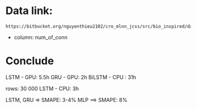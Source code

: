 # Data link: 
    https://bitbucket.org/nguyenthieu2102/cro_mlnn_jcss/src/bio_inspired/data/
* column: num_of_conn

# Conclude
LSTM - GPU: 5.5h
GRU - GPU: 2h
BiLSTM - CPU : 31h


rows: 30 000
LSTM - CPU: 3h


LSTM, GRU  =>  SMAPE: 3-4%
MLP ==> SMAPE: 8%

 

















